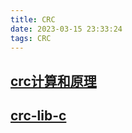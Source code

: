```yaml
---
title: CRC
date: 2023-03-15 23:33:24
tags: CRC
---
```



## [crc计算和原理](https://zhuanlan.zhihu.com/p/348823629)

## [crc-lib-c](https://github.com/whik/crc-lib-c)

